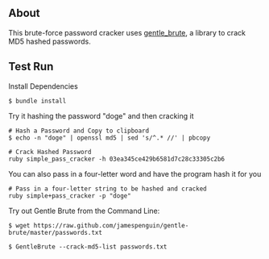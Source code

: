 About
-----

This brute-force password cracker uses [gentle_brute](https://github.com/jamespenguin/gentle-brute), a library to crack MD5 hashed passwords.

Test Run
--------

Install Dependencies
```
$ bundle install

```

Try it hashing the password "doge" and then cracking it
```
# Hash a Password and Copy to clipboard
$ echo -n "doge" | openssl md5 | sed 's/^.* //' | pbcopy

# Crack Hashed Password
ruby simple_pass_cracker -h 03ea345ce429b6581d7c28c33305c2b6
```

You can also pass in a four-letter word and have the program hash it for you
```
# Pass in a four-letter string to be hashed and cracked
ruby simple+pass_cracker -p "doge"
```

Try out Gentle Brute from the Command Line:
```
$ wget https://raw.github.com/jamespenguin/gentle-brute/master/passwords.txt

$ GentleBrute --crack-md5-list passwords.txt
```
